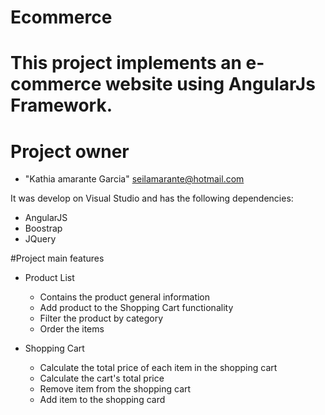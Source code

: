 # Ecommerce
# This project implements an e-commerce website using AngularJs Framework.

# <a name="project-owner"></a>Project owner
* "Kathia amarante Garcia" <seilamarante@hotmail.com>

It was develop on Visual Studio and has the following dependencies:
 - AngularJS
 - Boostrap
 - JQuery
 
 #Project main features
  - Product List
    + Contains the product general information
    + Add product to the Shopping Cart functionality
    + Filter the product by category
    + Order the items
  
  - Shopping Cart
    + Calculate the total price of each item in the shopping cart
    + Calculate the cart's total price
    + Remove item from the shopping cart
    + Add item to the shopping card

